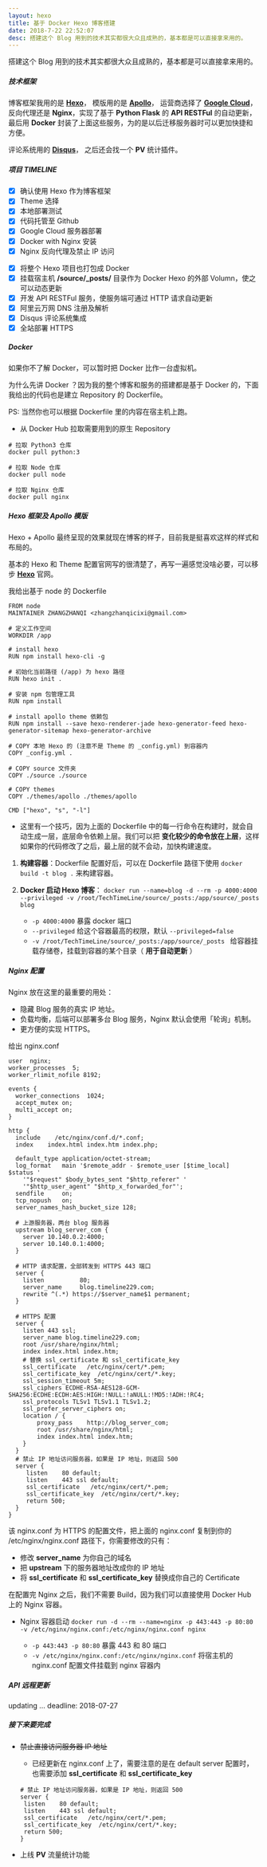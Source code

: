 ```yaml
---
layout: hexo
title: 基于 Docker Hexo 博客搭建
date: 2018-7-22 22:52:07
desc: 搭建这个 Blog 用到的技术其实都很大众且成熟的，基本都是可以直接拿来用的。
---
```


搭建这个 Blog 用到的技术其实都很大众且成熟的，基本都是可以直接拿来用的。

##### 技术框架
博客框架我用的是 [**Hexo**](https://hexo.io/zh-cn/docs/index.html)， 模版用的是 [**Apollo**](https://github.com/pinggod/hexo-theme-apollo)， 运营商选择了 [**Google Cloud**](https://cloud.google.com/)，反向代理还是 **Nginx**，实现了基于 **Python Flask** 的 **API RESTFul** 的自动更新，最后用 **Docker** 封装了上面这些服务，为的是以后迁移服务器时可以更加快捷和方便。

评论系统用的 [**Disqus**](https://disqus.com/)， 之后还会找一个 **PV** 统计插件。



##### 项目 TIMELINE

- [x] 确认使用 Hexo 作为博客框架
- [x] Theme 选择
- [x] 本地部署测试
- [x] 代码托管至 Github
- [x] Google Cloud 服务器部署
- [x] Docker with Nginx 安装
- [x] Nginx 反向代理及禁止 IP 访问
<!--more-->
- [x] 将整个 Hexo 项目也打包成 Docker
- [x] 挂载宿主机 **/source/_posts/** 目录作为 Docker Hexo 的外部 Volumn，使之可以动态更新
- [x] 开发 API RESTFul 服务，使服务端可通过 HTTP 请求自动更新
- [x] 阿里云万网 DNS 注册及解析
- [x] Disqus 评论系统集成
- [x] 全站部署 HTTPS

##### Docker

<div class="tip">
 如果你不了解 Docker，可以暂时把 Docker 比作一台虚拟机。
</div>

为什么先讲 Docker ？因为我的整个博客和服务的搭建都是基于 Docker 的，下面我给出的代码也是建立 Repository 的 Dockerfile。

PS: 当然你也可以根据 Dockerfile 里的内容在宿主机上跑。

- 从 Docker Hub 拉取需要用到的原生 Repository

```
# 拉取 Python3 仓库
docker pull python:3

# 拉取 Node 仓库
docker pull node

# 拉取 Nginx 仓库
docker pull nginx
```

##### Hexo 框架及 Apollo 模版

Hexo + Apollo 最终呈现的效果就现在博客的样子，目前我是挺喜欢这样的样式和布局的。

基本的 Hexo 和 Theme 配置官网写的很清楚了，再写一遍感觉没啥必要，可以移步  [**Hexo**](https://hexo.io/zh-cn/docs/index.html) 官网。

我给出基于 node 的 Dockerfile

```
FROM node
MAINTAINER ZHANGZHANQI <zhangzhanqicixi@gmail.com>

# 定义工作空间
WORKDIR /app

# install hexo
RUN npm install hexo-cli -g

# 初始化当前路径 (/app) 为 hexo 路径
RUN hexo init .

# 安装 npm 包管理工具
RUN npm install

# install apollo theme 依赖包
RUN npm install --save hexo-renderer-jade hexo-generator-feed hexo-generator-sitemap hexo-generator-archive

# COPY 本地 Hexo 的 (注意不是 Theme 的 _config.yml) 到容器内
COPY _config.yml .

# COPY source 文件夹
COPY ./source ./source

# COPY themes
COPY ./themes/apollo ./themes/apollo

CMD ["hexo", "s", "-l"]
```

- 这里有一个技巧，因为上面的 Dockerfile 中的每一行命令在构建时，就会自动生成一层，底层命令依赖上层。我们可以把 **变化较少的命令放在上层**，这样如果你的代码修改了之后，最上层的就不会动，加快构建速度。

1. **构建容器**：Dockerfile 配置好后，可以在 Dockerfile 路径下使用 `docker build -t blog .` 来构建容器。

2. **Docker 启动 Hexo 博客**： `docker run --name=blog -d --rm -p 4000:4000 --privileged -v /root/TechTimeLine/source/_posts:/app/source/_posts blog`
    
    - `-p 4000:4000`  暴露 docker 端口
    - `--privileged`  给这个容器最高的权限，默认 `--privileged=false`
    - `-v /root/TechTimeLine/source/_posts:/app/source/_posts ` 给容器挂载存储卷，挂载到容器的某个目录（ **用于自动更新** ）


##### Nginx 配置

Nginx 放在这里的最重要的用处：

- 隐藏 Blog 服务的真实 IP 地址。
- 负载均衡，后端可以部署多台 Blog 服务，Nginx 默认会使用「轮询」机制。
- 更方便的实现 HTTPS。

给出 nginx.conf

```
user  nginx;
worker_processes  5;
worker_rlimit_nofile 8192;

events {
  worker_connections  1024;
  accept_mutex on;
  multi_accept on;
}

http {
  include    /etc/nginx/conf.d/*.conf;
  index    index.html index.htm index.php;

  default_type application/octet-stream;
  log_format   main '$remote_addr - $remote_user [$time_local]  $status '
    '"$request" $body_bytes_sent "$http_referer" '
    '"$http_user_agent" "$http_x_forwarded_for"';
  sendfile     on;
  tcp_nopush   on;
  server_names_hash_bucket_size 128;

  # 上游服务器，两台 blog 服务器
  upstream blog_server_com {
    server 10.140.0.2:4000;
    server 10.140.0.1:4000;
  }

  # HTTP 请求配置，全部转发到 HTTPS 443 端口
  server { 
    listen          80;
    server_name     blog.timeline229.com;
    rewrite ^(.*) https://$server_name$1 permanent;
  }

  # HTTPS 配置
  server {
    listen 443 ssl;
    server_name blog.timeline229.com;
    root /usr/share/nginx/html;
    index index.html index.htm;
    # 替换 ssl_certificate 和 ssl_certificate_key
    ssl_certificate   /etc/nginx/cert/*.pem;
    ssl_certificate_key  /etc/nginx/cert/*.key;
    ssl_session_timeout 5m;
    ssl_ciphers ECDHE-RSA-AES128-GCM-SHA256:ECDHE:ECDH:AES:HIGH:!NULL:!aNULL:!MD5:!ADH:!RC4;
    ssl_protocols TLSv1 TLSv1.1 TLSv1.2;
    ssl_prefer_server_ciphers on;
    location / {
        proxy_pass    http://blog_server_com;
        root /usr/share/nginx/html;
        index index.html index.htm;
    }
  }
  # 禁止 IP 地址访问服务器，如果是 IP 地址，则返回 500
  server {
     listen    80 default;
     listen    443 ssl default;
     ssl_certificate   /etc/nginx/cert/*.pem;
     ssl_certificate_key  /etc/nginx/cert/*.key;
     return 500;
  }
}
```
该 nginx.conf 为 HTTPS 的配置文件，把上面的 nginx.conf 复制到你的 /etc/nginx/nginx.conf 路径下，你需要修改的只有：

- 修改 **server_name** 为你自己的域名
- 把 **upstream** 下的服务器地址改成你的 IP 地址
- 将 **ssl_certificate** 和  **ssl_certificate_key** 替换成你自己的 Certificate 

在配置完 Nginx 之后，我们不需要 Build，因为我们可以直接使用 Docker Hub 上的 Nginx 容器。

- Nginx 容器启动 `docker run -d --rm --name=nginx -p 443:443 -p 80:80 -v /etc/nginx/nginx.conf:/etc/nginx/nginx.conf nginx`

  - `-p 443:443 -p 80:80` 暴露 443 和 80 端口
  - `-v /etc/nginx/nginx.conf:/etc/nginx/nginx.conf` 将宿主机的 nginx.conf 配置文件挂载到 nginx 容器内


##### API 远程更新

updating ... deadline: 2018-07-27

##### 接下来要完成

- ~~禁止直接访问服务器 IP 地址~~
    - 已经更新在 nginx.conf 上了，需要注意的是在 default server 配置时，也需要添加 **ssl_certificate** 和  **ssl_certificate_key**

    ``` 
    # 禁止 IP 地址访问服务器，如果是 IP 地址，则返回 500
    server {
     listen    80 default;
     listen    443 ssl default;
     ssl_certificate   /etc/nginx/cert/*.pem;
     ssl_certificate_key  /etc/nginx/cert/*.key;
     return 500;
    }
    ```
- 上线 **PV** 流量统计功能
     

